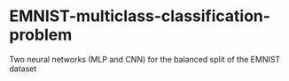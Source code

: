 # EMNIST-multiclass-classification-problem
Two neural networks (MLP and CNN) for the balanced split of the EMNIST dataset 
